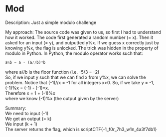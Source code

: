 # Mod

Description: Just a simple modulo challenge

My approach: The source code was given to us, so first I had to understand how it worked. The code first generated a random number (= x). Then it asked for an input (= y), and outputted y%x. If we guess x correctly just by knowing y%x, the flag is unlocked. The trick was hidden in the property of modulo in Python.
In Python, the modulo operator works such that:
```python
a%b = a - (a//b)*b
```
where a//b is the floor function (i.e. -5/3 = -2)  
So, if we input y such that we can find x from y%x, we can solve the problem. Notice that (-1)//x = -1 for all integers x>0. So, if we take y = -1,  
(-1)%x = (-1) - (-1)*x.  
Therefore x = 1 + (-1)%x  
where we know (-1)%x (the output given by the server)  

  
Summary:  
We need to input (-1)  
We get an output (= k)  
We input (k + 1)  
The server returns the flag, which is scriptCTF{-1_f0r_7h3_w1n_4a3f7db1}
